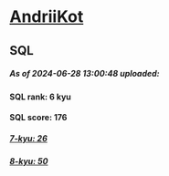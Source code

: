 # [AndriiKot](https://www.codewars.com/users/AndriiKot) 
## SQL
##### As of 2024-06-28 13:00:48 uploaded:
#### SQL rank: 6 kyu
#### SQL score: 176
##### [7-kyu: 26](https://github.com/AndriiKot/SQL__CodeWars/tree/main/kyu-7)
##### [8-kyu: 50](https://github.com/AndriiKot/SQL__CodeWars/tree/main/kyu-8)
